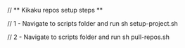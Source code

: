 // ** Kikaku repos setup steps **

// 1 - Navigate to scripts folder and run sh setup-project.sh

// 2 - Navigate to scripts folder and run sh pull-repos.sh
